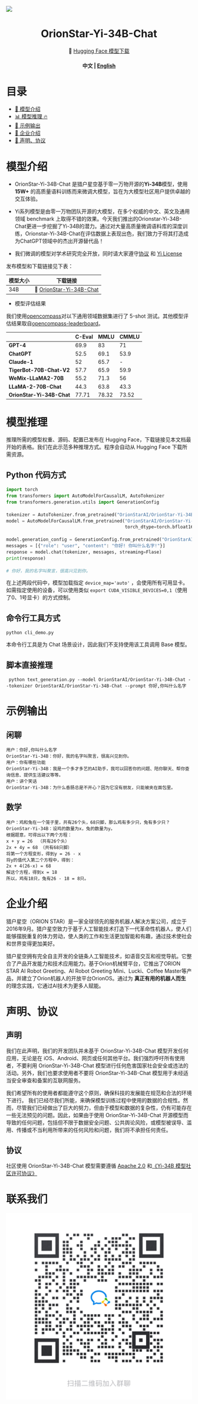 <!-- markdownlint-disable first-line-h1 -->
<!-- markdownlint-disable html -->
![](./pics/orion_start.PNG)

<div align="center">
<h1>
  OrionStar-Yi-34B-Chat
</h1>
</div>

<p align="center">
🤗 <a href="https://huggingface.co/OrionStarAI/OrionStar-Yi-34B-Chat" target="_blank">Hugging Face 模型下载</a> 
</p>

<div align="center">


<h4 align="center">
    <p>
        <b>中文</b> |
        <a href="https://github.com/OrionStarAI/OrionStar-Yi-34B-Chat/blob/main/README_en.MD">English</a>
    <p>
</h4>

</div>

# 目录

- [📖 模型介绍](#模型介绍)
- [📊 模型推理 🔥](#模型推理)
- [👥 示例输出](#示例输出)
- [🥇 企业介绍](#企业介绍)
- [📜 声明、协议](#声明协议)

# 模型介绍

- OrionStar-Yi-34B-Chat 是猎户星空基于零一万物开源的**Yi-34B**模型，使用 __15W+__ 的高质量语料训练而来微调大模型，旨在为大模型社区用户提供卓越的交互体验。

- Yi系列模型是由零一万物团队开源的大模型，在多个权威的中文、英文及通用领域 benchmark
  上取得不错的效果。今天我们推出的Orionstar-Yi-34B-Chat更进一步挖掘了Yi-34B的潜力。通过对大量高质量微调语料库的深度训练，Orionstar-Yi-34B-Chat在评估数据上表现出色，我们致力于将其打造成为ChatGPT领域中的杰出开源替代品！

- 我们微调的模型对学术研究完全开放，同时请大家遵守[协议](#协议)
  和 [Yi License](https://github.com/01-ai/Yi/blob/main/MODEL_LICENSE_AGREEMENT.txt)

发布模型和下载链接见下表：

| 模型大小 | 下载链接                                                                                 | 
|------|--------------------------------------------------------------------------------------|
| 34B  | 🤗 [OrionStar-Yi-34B-Chat](https://huggingface.co/OrionStarAI/OrionStar-Yi-34B-Chat) | 

- 模型评估结果

我们使用[opencompass](https://opencompass.org.cn)对以下通用领域数据集进行了 5-shot
测试。其他模型评估结果取自[opencompass-leaderboard](https://opencompass.org.cn/leaderboard-llm)。

|                           | C-Eval | MMLU  | CMMLU |
|---------------------------|--------|-------|-------|
| **GPT-4**                 | 69.9   | 83    | 71    |
| **ChatGPT**               | 52.5   | 69.1  | 53.9  | 			
| **Claude-1**              | 52     | 65.7  | -     |
| **TigerBot-70B-Chat-V2**  | 57.7   | 65.9  | 59.9  |
| **WeMix-LLaMA2-70B**      | 55.2   | 71.3  | 56    |  			
| **LLaMA-2-70B-Chat**      | 44.3   | 63.8  | 43.3  |
| **OrionStar-Yi-34B-Chat** | 77.71  | 78.32 | 73.52 | 

# 模型推理

推理所需的模型权重、源码、配置已发布在 Hugging Face，下载链接见本文档最开始的表格。我们在此示范多种推理方式。程序会自动从
Hugging Face 下载所需资源。

## Python 代码方式

```python
import torch
from transformers import AutoModelForCausalLM, AutoTokenizer
from transformers.generation.utils import GenerationConfig

tokenizer = AutoTokenizer.from_pretrained("OrionStarAI/OrionStar-Yi-34B-Chat", use_fast=False, trust_remote_code=True)
model = AutoModelForCausalLM.from_pretrained("OrionStarAI/OrionStar-Yi-34B-Chat", device_map="auto",
                                             torch_dtype=torch.bfloat16, trust_remote_code=True)

model.generation_config = GenerationConfig.from_pretrained("OrionStarAI/OrionStar-Yi-34B-Chat")
messages = [{"role": "user", "content": "你好! 你叫什么名字!"}]
response = model.chat(tokenizer, messages, streaming=Flase)
print(response)

# 你好，我的名字叫聚言，很高兴见到你。
```

在上述两段代码中，模型加载指定 `device_map='auto'`
，会使用所有可用显卡。如需指定使用的设备，可以使用类似 `export CUDA_VISIBLE_DEVICES=0,1`（使用了0、1号显卡）的方式控制。

## 命令行工具方式

```shell                                                                                                                                                                                                
python cli_demo.py                                                                                                                                                                  
```

本命令行工具是为 Chat 场景设计，因此我们不支持使用该工具调用 Base 模型。

## 脚本直接推理

```shell                                                                                                                                                                                                
 python text_generation.py --model OrionStarAI/OrionStar-Yi-34B-Chat --tokenizer OrionStarAI/OrionStar-Yi-34B-Chat --prompt 你好,你叫什么名字                                                                                                                                                                              
```

# 示例输出

## 闲聊

`````                                                                                           
用户：你好,你叫什么名字
OrionStar-Yi-34B：你好，我的名字叫聚言，很高兴见到你。
用户：你有哪些功能
OrionStar-Yi-34B：我是一个多才多艺的AI助手，我可以回答你的问题、陪你聊天、帮你查询信息、提供生活建议等等。
用户：讲个笑话
OrionStar-Yi-34B：为什么香肠总是不开心？因为它没有朋友，只能被夹在面包里。
`````

## 数学

`````                                                                                                                                                                                                   
用户：鸡和兔在一个笼子里，共有26个头，68只脚，那么鸡有多少只，兔有多少只？
OrionStar-Yi-34B：设鸡的数量为x，兔的数量为y。                                                                                                                                                          
根据题意，可得出以下两个方程：                                                                                                                                                                          
x + y = 26  （共有26个头）                                                                                                                                                                              
2x + 4y = 68 （共有68只脚）                                                                                                                                                                             
将第一个方程变形，得到y = 26 - x                                                                                                                                                                        
将y的值代入第二个方程中，得到：                                                                                                                                                                         
2x + 4(26-x) = 68                                                                                                                                                                                       
解这个方程，得到x = 18                                                                                                                                                                                  
所以，鸡有18只，兔有26 - 18 = 8只。
`````

# 企业介绍

猎户星空（ORION
STAR）是一家全球领先的服务机器人解决方案公司，成立于2016年9月。猎户星空致力于基于人工智能技术打造下一代革命性机器人，使人们能够摆脱重复的体力劳动，使人类的工作和生活更加智能和有趣，通过技术使社会和世界变得更加美好。

猎户星空拥有完全自主开发的全链条人工智能技术，如语音交互和视觉导航。它整合了产品开发能力和技术应用能力。基于Orion机械臂平台，它推出了ORION
STAR AI Robot Greeting、AI Robot Greeting Mini、Lucki、Coffee
Master等产品，并建立了Orion机器人的开放平台OrionOS。通过为 **真正有用的机器人而生** 的理念实践，它通过AI技术为更多人赋能。

# 声明、协议

## 声明

我们在此声明，我们的开发团队并未基于 OrionStar-Yi-34B-Chat 模型开发任何应用，无论是在
iOS、Android、网页或任何其他平台。我们强烈呼吁所有使用者，不要利用 OrionStar-Yi-34B-Chat 模型进行任何危害国家社会安全或违法的活动。另外，我们也要求使用者不要将
OrionStar-Yi-34B-Chat 模型用于未经适当安全审查和备案的互联网服务。

我们希望所有的使用者都能遵守这个原则，确保科技的发展能在规范和合法的环境下进行。
我们已经尽我们所能，来确保模型训练过程中使用的数据的合规性。然而，尽管我们已经做出了巨大的努力，但由于模型和数据的复杂性，仍有可能存在一些无法预见的问题。因此，如果由于使用
OrionStar-Yi-34B-Chat 开源模型而导致的任何问题，包括但不限于数据安全问题、公共舆论风险，或模型被误导、滥用、传播或不当利用所带来的任何风险和问题，我们将不承担任何责任。

## 协议

社区使用 OrionStar-Yi-34B-Chat
模型需要遵循 [Apache 2.0](https://github.com/OrionStarAI/OrionStar-Yi-34B-Chat/blob/main/LICENSE)
和[《Yi-34B 模型社区许可协议》](https://github.com/01-ai/Yi/blob/main/MODEL_LICENSE_AGREEMENT.txt)

# 联系我们

![](./pics/wechat_group.jpg)
